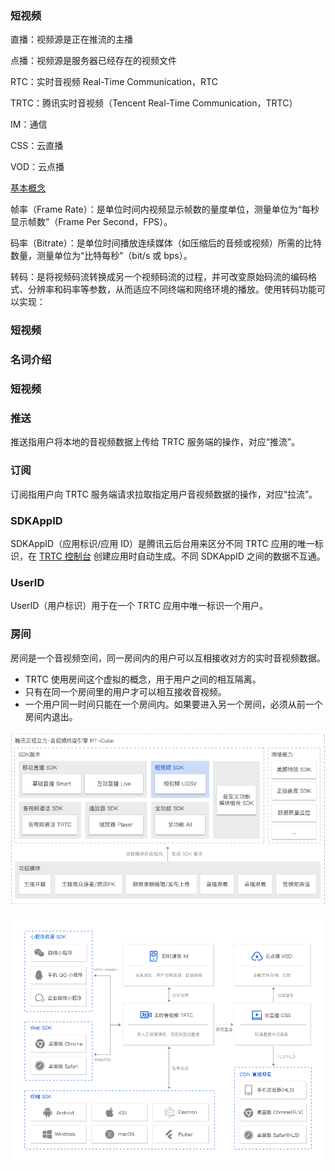 



### 短视频





直播：视频源是正在推流的主播

点播：视频源是服务器已经存在的视频文件

RTC：实时音视频 Real-Time Communication，RTC

TRTC：腾讯实时音视频（Tencent Real-Time Communication，TRTC）

IM：通信 

CSS：云直播 

VOD：云点播 

[基本概念](https://cloud.tencent.com/document/product/584/55045)

帧率（Frame Rate）：是单位时间内视频显示帧数的量度单位，测量单位为“每秒显示帧数”（Frame Per Second，FPS）。

码率（Bitrate）：是单位时间播放连续媒体（如压缩后的音频或视频）所需的比特数量，测量单位为“比特每秒”（bit/s 或 bps）。



转码：是将视频码流转换成另一个视频码流的过程，并可改变原始码流的编码格式、分辨率和码率等参数，从而适应不同终端和网络环境的播放。使用转码功能可以实现：





### 短视频

### 名词介绍

### 短视频



### 推送

推送指用户将本地的音视频数据上传给 TRTC 服务端的操作，对应“推流”。

### 订阅

订阅指用户向 TRTC 服务端请求拉取指定用户音视频数据的操作，对应“拉流”。

### SDKAppID

SDKAppID（应用标识/应用 ID）是腾讯云后台用来区分不同 TRTC 应用的唯一标识，在 [TRTC 控制台](https://console.cloud.tencent.com/trtc/app) 创建应用时自动生成。不同 SDKAppID 之间的数据不互通。

### UserID

UserID（用户标识）用于在一个 TRTC 应用中唯一标识一个用户。

### 房间

房间是一个音视频空间，同一房间内的用户可以互相接收对方的实时音视频数据。

- TRTC 使用房间这个虚拟的概念，用于用户之间的相互隔离。
- 只有在同一个房间里的用户才可以相互接收音视频。
- 一个用户同一时间只能在一个房间内。如果要进入另一个房间，必须从前一个房间内退出。

![img](./images/腾讯云视立方.png)



![img](./images/腾讯云产品架构图.png)

